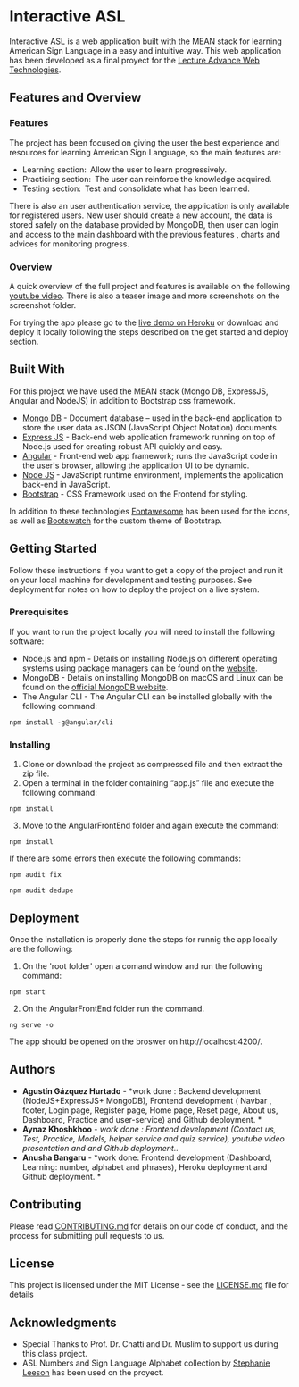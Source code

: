 # Interactive ASL

Interactive ASL is a web application built with the MEAN stack for learning American Sign Language in a easy and intuitive way. This web application has been developed as a final proyect for the [Lecture Advance Web Technologies](https://www.uni-due.de/soco/teaching/courses/lecture-advwebtech-ss18.php).

## Features and Overview

### Features
The project has been focused on giving the user the best experience and resources for learning American Sign Language, so the main features are: 

* Learning section: Allow the user to learn progressively.
* Practicing section: The user can reinforce the knowledge acquired.
* Testing section: Test and consolidate what has been learned.

There is also an user authentication service, the application is only available for registered users. New user should create a new account, the data is stored safely on the database provided by MongoDB, then user can login and access to the main dashboard with the previous features , charts and advices for monitoring progress.

### Overview

A quick overview of the full project and features is available on the following [youtube video](https://www.youtube.com/watch?v=CTCzfniKJE8). There is also a teaser image and more screenshots on the screenshot folder.

For trying the app please go to the [live demo on Heroku](https://interactive-asl.herokuapp.com/) or download and deploy it locally following the steps described on the get started and deploy section.

## Built With

For this project we have used the MEAN stack (Mongo DB, ExpressJS, Angular and NodeJS) in addition to Bootstrap css framework.

* [Mongo DB](https://www.mongodb.com/) - Document database – used in the back-end application to store the user data as JSON (JavaScript Object Notation) documents.
* [Express JS](https://expressjs.com/) - Back-end web application framework running on top of Node.js  used for creating robust API quickly and easy.
* [Angular](https://angular.io/) - Front-end web app framework; runs the JavaScript code in the user's browser, allowing the application UI to be dynamic.
* [Node JS](https://nodejs.org/en/) - JavaScript runtime environment, implements the application back-end in JavaScript.
* [Bootstrap](https://getbootstrap.com/) - CSS Framework used on the Frontend for styling.

In addition to these technologies [Fontawesome](https://fontawesome.com/) has been used for the icons, as well as [Bootswatch](https://bootswatch.com/) for the custom theme of Bootstrap.

## Getting Started

Follow these instructions if you want to get a copy of the project  and run it on your local machine for development and testing purposes. See deployment for notes on how to deploy the project on a live system.

### Prerequisites

If you want to run the project locally you will need to install the following software:

* Node.js and npm - Details on installing Node.js on different operating systems using package managers can be found on the [website](https://nodejs.org/en/download/package-manager/#windows).
* MongoDB - Details  on  installing  MongoDB  on  macOS  and  Linux  can  be  found  on  the  [official  MongoDB  website](https://docs.mongodb.com/manual/administration/install-community/).
* The Angular CLI - The Angular CLI can be installed globally with the following command:

```
npm install -g@angular/cli
```

### Installing

1. Clone or download the project as compressed file and then extract the zip file.
2. Open a terminal in the folder containing “app.js” file and execute the following command:

```
npm install 
```

3. Move to the AngularFrontEnd folder and again execute the command:

```
npm install 
```
If there are some errors then execute the following commands:

```
npm audit fix
```
```
npm audit dedupe
```

## Deployment

Once the installation is properly done the steps for runnig the app locally are the following:

1. On the 'root folder' open a comand window and run the following command:

```
npm start
```

2. On the AngularFrontEnd folder run the command.

```
ng serve -o
```

The app should be opened on the broswer on http://localhost:4200/.


## Authors

* **Agustín Gázquez Hurtado** - *work done : Backend development (NodeJS+ExpressJS+ MongoDB), Frontend development ( Navbar , footer, Login page, Register page, Home page, Reset page, About us, Dashboard, Practice and user-service) and Github deployment. * 
* **Aynaz Khoshkhoo** - *work done : Frontend development (Contact us, Test, Practice, Models, helper service and quiz service), youtube video presentation and and Github deployment..* 
* **Anusha Bangaru** - *work done: Frontend development (Dashboard, Learning: number, alphabet and phrases), Heroku deployment and Github deployment. * 

## Contributing

Please read [CONTRIBUTING.md](https://gist.github.com/PurpleBooth/b24679402957c63ec426) for details on our code of conduct, and the process for submitting pull requests to us.

## License

This project is licensed under the MIT License - see the [LICENSE.md](LICENSE.md) file for details

## Acknowledgments

* Special Thanks to Prof. Dr. Chatti and Dr. Muslim to support us during this class project.
* ASL Numbers and Sign Language Alphabet collection by [Stephanie Leeson](https://thenounproject.com/DesignPirate/) has been used on the proyect.
